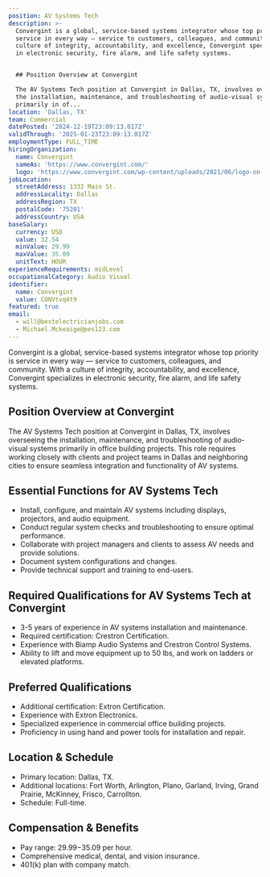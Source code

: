 ```yaml
---
position: AV Systems Tech
description: >-
  Convergint is a global, service-based systems integrator whose top priority is
  service in every way — service to customers, colleagues, and community. With a
  culture of integrity, accountability, and excellence, Convergint specializes
  in electronic security, fire alarm, and life safety systems.


  ## Position Overview at Convergint

  The AV Systems Tech position at Convergint in Dallas, TX, involves overseeing
  the installation, maintenance, and troubleshooting of audio-visual systems
  primarily in of...
location: 'Dallas, TX'
team: Commercial
datePosted: '2024-12-19T23:09:13.017Z'
validThrough: '2025-01-23T23:09:13.017Z'
employmentType: FULL_TIME
hiringOrganization:
  name: Convergint
  sameAs: 'https://www.convergint.com/'
  logo: 'https://www.convergint.com/wp-content/uploads/2021/06/logo-on-dark-blue.png'
jobLocation:
  streetAddress: 1332 Main St.
  addressLocality: Dallas
  addressRegion: TX
  postalCode: '75201'
  addressCountry: USA
baseSalary:
  currency: USD
  value: 32.54
  minValue: 29.99
  maxValue: 35.09
  unitText: HOUR
experienceRequirements: midLevel
occupationalCategory: Audio Visual
identifier:
  name: Convergint
  value: CONVtvq4t9
featured: true
email:
  - will@bestelectricianjobs.com
  - Michael.Mckeaige@pes123.com
---
```




Convergint is a global, service-based systems integrator whose top priority is service in every way — service to customers, colleagues, and community. With a culture of integrity, accountability, and excellence, Convergint specializes in electronic security, fire alarm, and life safety systems.

## Position Overview at Convergint
The AV Systems Tech position at Convergint in Dallas, TX, involves overseeing the installation, maintenance, and troubleshooting of audio-visual systems primarily in office building projects. This role requires working closely with clients and project teams in Dallas and neighboring cities to ensure seamless integration and functionality of AV systems.

## Essential Functions for AV Systems Tech
- Install, configure, and maintain AV systems including displays, projectors, and audio equipment.
- Conduct regular system checks and troubleshooting to ensure optimal performance.
- Collaborate with project managers and clients to assess AV needs and provide solutions.
- Document system configurations and changes.
- Provide technical support and training to end-users.

## Required Qualifications for AV Systems Tech at Convergint
- 3-5 years of experience in AV systems installation and maintenance.
- Required certification: Crestron Certification.
- Experience with Biamp Audio Systems and Crestron Control Systems.
- Ability to lift and move equipment up to 50 lbs, and work on ladders or elevated platforms.

## Preferred Qualifications
- Additional certification: Extron Certification.
- Experience with Extron Electronics.
- Specialized experience in commercial office building projects.
- Proficiency in using hand and power tools for installation and repair.

## Location & Schedule
- Primary location: Dallas, TX.
- Additional locations: Fort Worth, Arlington, Plano, Garland, Irving, Grand Prairie, McKinney, Frisco, Carrollton.
- Schedule: Full-time.

## Compensation & Benefits
- Pay range: $29.99-$35.09 per hour.
- Comprehensive medical, dental, and vision insurance.
- 401(k) plan with company match.
